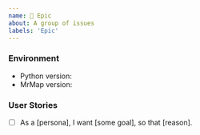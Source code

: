 ```yaml
---
name: 📑 Epic
about: A group of issues
labels: 'Epic'
---
```


<!--
    NOTE: IF YOUR ISSUE DOES NOT FOLLOW THIS TEMPLATE, IT WILL BE CLOSED.
    This form is only for proposing specific new features or enhancements.
    If you have a general idea or question, please start a discussion instead:
    https://github.com/mrmap-community/mrmap/discussions
    NOTE: Due to an excessive backlog of feature requests, we are not currently
    accepting any proposals which significantly extend MrMap's feature scope.
    Please describe the environment in which you are running MrMap. Be sure
    that you are running an unmodified instance of the latest stable release
    before submitting a bug report.
-->
### Environment
* Python version: 
* MrMap version: 


<!--
    
-->
### User Stories
* [ ] As a [persona], I want [some goal], so that [reason].
